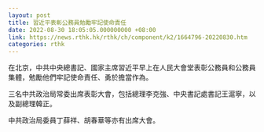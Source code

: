 ```yaml
---
layout: post
title: 習近平表彰公務員勉勵牢記使命責任
date: 2022-08-30 18:05:05.000000000 +08:00
link: https://news.rthk.hk/rthk/ch/component/k2/1664796-20220830.htm
categories: rthk
---
```


在北京，中共中央總書記、國家主席習近平早上在人民大會堂表彰公務員和公務員集體，勉勵他們牢記使命責任、勇於擔當作為。

三名中共政治局常委出席表彰大會，包括總理李克強、中央書記處書記王滬寧，以及副總理韓正。

中共政治局委員丁薛祥、胡春華等亦有出席大會。
